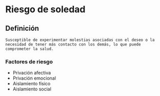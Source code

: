 # Riesgo de soledad
## Definición
	Susceptible de experimentar molestias asociadas con el deseo o la necesidad de tener más contacto con los demás, lo que puede comprometer la salud.

### Factores de riesgo
- Privación afectiva
- Privación emocional
- Aislamiento físico
- Aislamiento social


